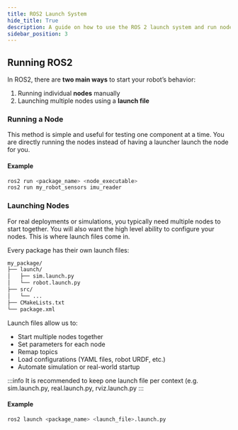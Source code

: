 ```yaml
---
title: ROS2 Launch System
hide_title: True
description: A guide on how to use the ROS 2 launch system and run nodes.
sidebar_position: 3
---
```


## Running ROS2
In ROS2, there are **two main ways** to start your robot’s behavior:
1. Running individual **nodes** manually
2. Launching multiple nodes using a **launch file**

### Running a Node
This method is simple and useful for testing one component at a time. You are directly running the nodes instead of having a launcher launch the node for you.

#### Example
```bash
ros2 run <package_name> <node_executable>
ros2 run my_robot_sensors imu_reader
```

### Launching Nodes
For real deployments or simulations, you typically need multiple nodes to start together. You will also want the high level ability to configure your nodes. This is where launch files come in.

Every package has their own launch files:
```txt
my_package/
├── launch/
│   ├── sim.launch.py
│   └── robot.launch.py
├── src/
│   └── ...
├── CMakeLists.txt
└── package.xml
```
Launch files allow us to:
- Start multiple nodes together
- Set parameters for each node
- Remap topics
- Load configurations (YAML files, robot URDF, etc.)
- Automate simulation or real-world startup

:::info
It is recommended to keep one launch file per context (e.g. sim.launch.py, real.launch.py, rviz.launch.py
:::

#### Example
```bash
ros2 launch <package_name> <launch_file>.launch.py
```
